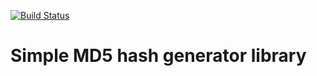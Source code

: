 [![Build Status](https://travis-ci.com/shchuko/JavaMD5Gen.svg?branch=master)](https://travis-ci.com/shchuko/JavaMD5Gen)

# Simple MD5 hash generator library